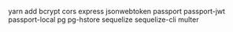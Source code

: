 yarn add bcrypt cors express jsonwebtoken passport passport-jwt passport-local pg pg-hstore sequelize sequelize-cli multer

